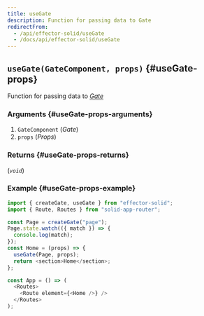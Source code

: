 ```yaml
---
title: useGate
description: Function for passing data to Gate
redirectFrom:
  - /api/effector-solid/useGate
  - /docs/api/effector-solid/useGate
---
```


## `useGate(GateComponent, props)` {#useGate-props}

Function for passing data to [_Gate_](/en/api/effector-solid/Gate)

### Arguments {#useGate-props-arguments}

1. `GateComponent` (_Gate_)
2. `props` (_Props_)

### Returns {#useGate-props-returns}

(_`void`_)

### Example {#useGate-props-example}

```js
import { createGate, useGate } from "effector-solid";
import { Route, Routes } from "solid-app-router";

const Page = createGate("page");
Page.state.watch(({ match }) => {
  console.log(match);
});
const Home = (props) => {
  useGate(Page, props);
  return <section>Home</section>;
};

const App = () => (
  <Routes>
    <Route element={<Home />} />
  </Routes>
);
```
